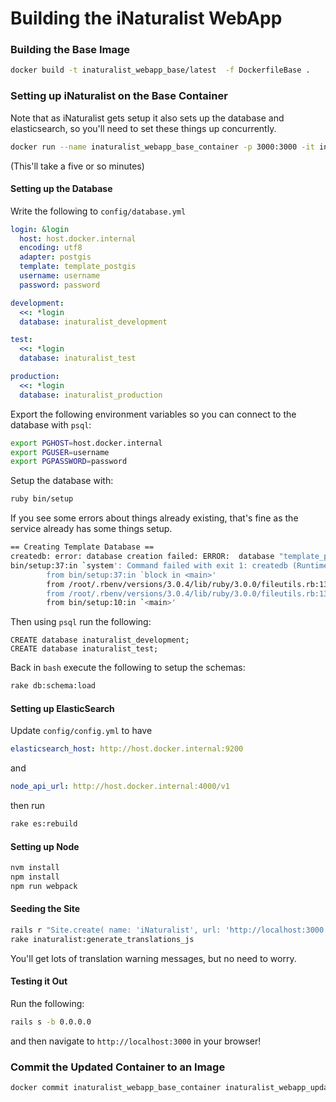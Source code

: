 # Building the iNaturalist WebApp

### Building the Base Image
```bash
docker build -t inaturalist_webapp_base/latest  -f DockerfileBase .
```

### Setting up iNaturalist on the Base Container
Note that as iNaturalist gets setup it also sets up the database and elasticsearch, so you'll need to set these things up concurrently.

```bash
docker run --name inaturalist_webapp_base_container -p 3000:3000 -it inaturalist_webapp_base/latest
```

(This'll take a five or so minutes)

#### Setting up the Database

Write the following to `config/database.yml`

```yaml
login: &login
  host: host.docker.internal
  encoding: utf8
  adapter: postgis
  template: template_postgis
  username: username
  password: password

development:
  <<: *login
  database: inaturalist_development

test:
  <<: *login
  database: inaturalist_test

production:
  <<: *login
  database: inaturalist_production
```

Export the following environment variables so you can connect to the database with `psql`:
```bash
export PGHOST=host.docker.internal
export PGUSER=username
export PGPASSWORD=password
```

Setup the database with:
```bash
ruby bin/setup
```

If you see some errors about things already existing, that's fine as the service already has some things setup.

```bash
== Creating Template Database ==
createdb: error: database creation failed: ERROR:  database "template_postgis" already exists
bin/setup:37:in `system': Command failed with exit 1: createdb (RuntimeError)
        from bin/setup:37:in `block in <main>'
        from /root/.rbenv/versions/3.0.4/lib/ruby/3.0.0/fileutils.rb:139:in `chdir'
        from /root/.rbenv/versions/3.0.4/lib/ruby/3.0.0/fileutils.rb:139:in `cd'
        from bin/setup:10:in `<main>'
```

Then using `psql` run the following:
```psql
CREATE database inaturalist_development; 
CREATE database inaturalist_test;
```

Back in `bash` execute the following to setup the schemas:
```bash
rake db:schema:load
```

#### Setting up ElasticSearch
Update `config/config.yml` to have
```yml
elasticsearch_host: http://host.docker.internal:9200
```

and

```yml
node_api_url: http://host.docker.internal:4000/v1
```

then run
```bash
rake es:rebuild
```

#### Setting up Node

```bash
nvm install 
npm install
npm run webpack 
```

#### Seeding the Site
```bash
rails r "Site.create( name: 'iNaturalist', url: 'http://localhost:3000' )"
rake inaturalist:generate_translations_js
```

You'll get lots of translation warning messages, but no need to worry.

#### Testing it Out

Run the following:
```bash
rails s -b 0.0.0.0
```
and then navigate to `http://localhost:3000` in your browser!

### Commit the Updated Container to an Image
```bash
docker commit inaturalist_webapp_base_container inaturalist_webapp_updated/latest
```